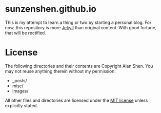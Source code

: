 sunzenshen.github.io
====================

This is my attempt to learn a thing or two by starting a personal blog. For now, this repository is more [Jekyll](http://jekyllrb.com) than original content. With good fortune, that will be rectified.

License
=======

The following directories and their contents are Copyright Alan Shen. You may not reuse anything therein without my permission:

* _posts/
* misc/
* images/

All other files and directories are licensed under the [MIT license](http://www.opensource.org/licenses/mit-license.php) unless explicitly stated.
